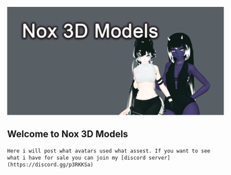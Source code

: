 ![Image](https://github.com/Drth-Nox/Drth-Nox.github.io/blob/main/wellok.png)
## Welcome to Nox 3D Models
```
Here i will post what avatars used what assest. If you want to see what i have for sale you can join my [discord server](https://discord.gg/p3RKKSa)
```
